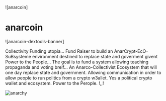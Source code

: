 ![anarcoin]

# anarcoin 

![anarcoin-dextools-banner]

 Collectivity Funding utopia... Fund Raiser to build an AnarCrypt-EcO-SuBsysteme environment destined to replace state and goverment givent Power to the People...
 The goal is to fund a system allowing teaching propaganda and voting breif... An Anarco-Collectivist Ecosystem that will one day replace state and government.
 Allowing communication in order to allow people to run politics from a crypto w3allet. Yes a political crypto wallet and ecosystem. Power to the Perople. !,,!
 
![anarchy](https://github.com/user-attachments/assets/55a24c89-5a61-4168-a71e-c3fe5af973d7)
